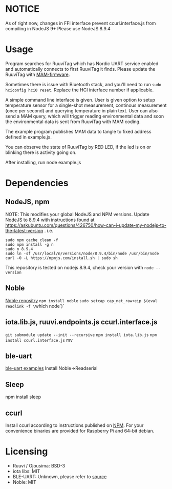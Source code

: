 # NOTICE
As of right now, changes in FFI interface prevent ccurl.interface.js from compiling in NodeJS 9+
Please use NodeJS 8.9.4

# Usage
Program searches for RuuviTag which has Nordic UART service enabled
and automatically connects to first RuuviTag it finds.
Please update the RuuviTag with [MAM-firmware](https://lab.ruuvi.com/distribution-packages/frankfurt_demo_dfu.zip).

Sometimes there is issue with Bluetooth stack, and you'll need to run
`sudo hciconfig hci0 reset`. Replace the HCI interface number if applicable. 

A simple command line interface is given. 
User is given option to setup temperature sensor for a single-shot measurement,
continous measurement (once per second) and querying temperature in plain text.
User can also send a MAM query, which will trigger reading environmental data 
and soon the environmental data is sent from RuuviTag with MAM coding. 

The example program publishes MAM data to tangle to fixed address defined in example.js.

You can observe the state of RuuviTag by RED LED, if the led is on or blinking there is activity
going on.

After installing, run node example.js

# Dependencies
## NodeJS, npm 
NOTE: This modifies your global NodeJS and NPM versions.
Update NodeJS to 8.9.4 with instructions found at
https://askubuntu.com/questions/426750/how-can-i-update-my-nodejs-to-the-latest-version . i.e.
```
sudo npm cache clean -f
sudo npm install -g n
sudo n 8.9.4
sudo ln -sf /usr/local/n/versions/node/8.9.4/bin/node /usr/bin/node
curl -0 -L https://npmjs.com/install.sh | sudo sh
```

This repository is tested on nodejs 8.9.4, check your version with `node --version`

## Noble
[Noble repositry](https://github.com/sandeepmistry/noble)
`npm install noble`
`sudo setcap cap_net_raw+eip $(eval readlink -f \`which node\`)`

## iota.lib.js, ruuvi.endpoints.js ccurl.interface.js
`git submodule update --init --recursive`
`npm install iota.lib.js`
`npm install ccurl.interface.js`
mv 

## ble-uart
[ble-uart examples](https://github.com/tigoe/BluetoothLE-Examples)
Install Noble->Readserial

## Sleep
npm install sleep

## ccurl
Install ccurl according to instructions published on [NPM](https://www.npmjs.com/package/ccurl.interface.js#https://github.com/iotaledger/ccurl).
For your convenience binaries are provided for Raspberry Pi and 64-bit debian.

# Licensing
 * Ruuvi / Ojousima: BSD-3
 * iota libs: MIT
 * BLE-UART: Unknown, please refer to [source](https://github.com/tigoe/BluetoothLE-Examples/issues/7)
 * Noble: MIT 

